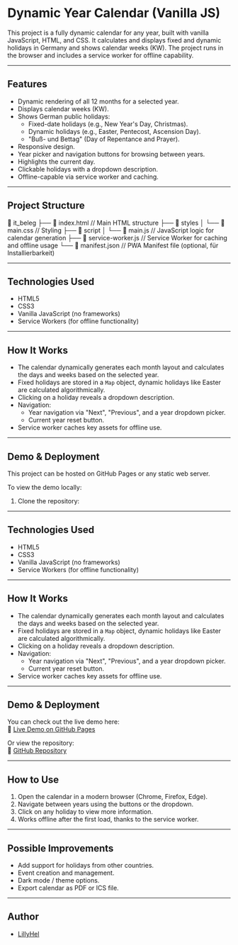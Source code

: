 # Dynamic Year Calendar (Vanilla JS)

This project is a fully dynamic calendar for any year, built with vanilla JavaScript, HTML, and CSS. It calculates and displays fixed and dynamic holidays in Germany and shows calendar weeks (KW). The project runs in the browser and includes a service worker for offline capability.

---

## Features

- Dynamic rendering of all 12 months for a selected year.
- Displays calendar weeks (KW).
- Shows German public holidays:
  - Fixed-date holidays (e.g., New Year's Day, Christmas).
  - Dynamic holidays (e.g., Easter, Pentecost, Ascension Day).
  - "Buß- und Bettag" (Day of Repentance and Prayer).
- Responsive design.
- Year picker and navigation buttons for browsing between years.
- Highlights the current day.
- Clickable holidays with a dropdown description.
- Offline-capable via service worker and caching.

---

## Project Structure

📁 it_beleg ├── 📄 index.html // Main HTML structure ├── 📁 styles │ └── 📄 main.css // Styling ├── 📁 script │ └── 📄 main.js // JavaScript logic for calendar generation ├── 📄 service-worker.js // Service Worker for caching and offline usage └── 📄 manifest.json // PWA Manifest file (optional, für Installierbarkeit)

---

## Technologies Used

- HTML5
- CSS3
- Vanilla JavaScript (no frameworks)
- Service Workers (for offline functionality)

---

## How It Works

- The calendar dynamically generates each month layout and calculates the days and weeks based on the selected year.
- Fixed holidays are stored in a `Map` object, dynamic holidays like Easter are calculated algorithmically.
- Clicking on a holiday reveals a dropdown description.
- Navigation:
  - Year navigation via "Next", "Previous", and a year dropdown picker.
  - Current year reset button.
- Service worker caches key assets for offline use.

---

## Demo & Deployment

This project can be hosted on GitHub Pages or any static web server.

To view the demo locally:

1. Clone the repository:

---

## Technologies Used

- HTML5
- CSS3
- Vanilla JavaScript (no frameworks)
- Service Workers (for offline functionality)

---

## How It Works

- The calendar dynamically generates each month layout and calculates the days and weeks based on the selected year.
- Fixed holidays are stored in a `Map` object, dynamic holidays like Easter are calculated algorithmically.
- Clicking on a holiday reveals a dropdown description.
- Navigation:
  - Year navigation via "Next", "Previous", and a year dropdown picker.
  - Current year reset button.
- Service worker caches key assets for offline use.

---

## Demo & Deployment

You can check out the live demo here:  
🔗 [Live Demo on GitHub Pages](https://lillyhel.github.io/Calendar_Vanilla_JS/)

Or view the repository:  
🔗 [GitHub Repository](https://github.com/LillyHel/Calendar_Vanilla_JS)

---

## How to Use

1. Open the calendar in a modern browser (Chrome, Firefox, Edge).
2. Navigate between years using the buttons or the dropdown.
3. Click on any holiday to view more information.
4. Works offline after the first load, thanks to the service worker.

---

## Possible Improvements

- Add support for holidays from other countries.
- Event creation and management.
- Dark mode / theme options.
- Export calendar as PDF or ICS file.

---

## Author

- [LillyHel](https://github.com/LillyHel)
